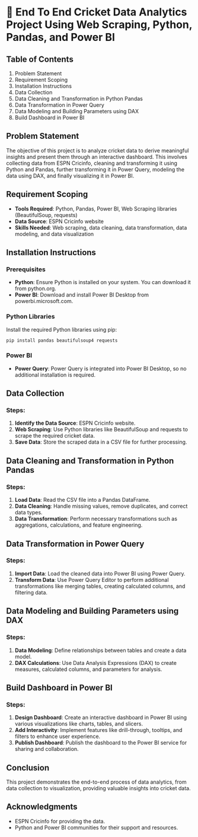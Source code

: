# 🏏 End To End Cricket Data Analytics Project Using Web Scraping, Python, Pandas, and Power BI

## Table of Contents
1. Problem Statement
2. Requirement Scoping
3. Installation Instructions
4. Data Collection
5. Data Cleaning and Transformation in Python Pandas
6. Data Transformation in Power Query
7. Data Modeling and Building Parameters using DAX
8. Build Dashboard in Power BI

## Problem Statement
The objective of this project is to analyze cricket data to derive meaningful insights and present them through an interactive dashboard. This involves collecting data from ESPN Cricinfo, cleaning and transforming it using Python and Pandas, further transforming it in Power Query, modeling the data using DAX, and finally visualizing it in Power BI.

## Requirement Scoping
- **Tools Required**: Python, Pandas, Power BI, Web Scraping libraries (BeautifulSoup, requests)
- **Data Source**: ESPN Cricinfo website
- **Skills Needed**: Web scraping, data cleaning, data transformation, data modeling, and data visualization

## Installation Instructions
### Prerequisites
- **Python**: Ensure Python is installed on your system. You can download it from python.org.
- **Power BI**: Download and install Power BI Desktop from powerbi.microsoft.com.

### Python Libraries
Install the required Python libraries using pip:
```bash
pip install pandas beautifulsoup4 requests
```

### Power BI
- **Power Query**: Power Query is integrated into Power BI Desktop, so no additional installation is required.

## Data Collection
### Steps:
1. **Identify the Data Source**: ESPN Cricinfo website.
2. **Web Scraping**: Use Python libraries like BeautifulSoup and requests to scrape the required cricket data.
3. **Save Data**: Store the scraped data in a CSV file for further processing.

## Data Cleaning and Transformation in Python Pandas
### Steps:
1. **Load Data**: Read the CSV file into a Pandas DataFrame.
2. **Data Cleaning**: Handle missing values, remove duplicates, and correct data types.
3. **Data Transformation**: Perform necessary transformations such as aggregations, calculations, and feature engineering.

## Data Transformation in Power Query
### Steps:
1. **Import Data**: Load the cleaned data into Power BI using Power Query.
2. **Transform Data**: Use Power Query Editor to perform additional transformations like merging tables, creating calculated columns, and filtering data.

## Data Modeling and Building Parameters using DAX
### Steps:
1. **Data Modeling**: Define relationships between tables and create a data model.
2. **DAX Calculations**: Use Data Analysis Expressions (DAX) to create measures, calculated columns, and parameters for analysis.

## Build Dashboard in Power BI
### Steps:
1. **Design Dashboard**: Create an interactive dashboard in Power BI using various visualizations like charts, tables, and slicers.
2. **Add Interactivity**: Implement features like drill-through, tooltips, and filters to enhance user experience.
3. **Publish Dashboard**: Publish the dashboard to the Power BI service for sharing and collaboration.

## Conclusion
This project demonstrates the end-to-end process of data analytics, from data collection to visualization, providing valuable insights into cricket data.

## Acknowledgments
- ESPN Cricinfo for providing the data.
- Python and Power BI communities for their support and resources.
```
